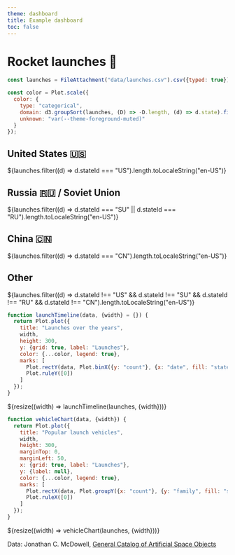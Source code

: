 ```yaml
---
theme: dashboard
title: Example dashboard
toc: false
---
```


# Rocket launches 🚀

<!-- Load and transform the data -->

```js
const launches = FileAttachment("data/launches.csv").csv({typed: true});
```

<!-- A shared color scale for consistency, sorted by the number of launches -->

```js
const color = Plot.scale({
  color: {
    type: "categorical",
    domain: d3.groupSort(launches, (D) => -D.length, (d) => d.state).filter((d) => d !== "Other"),
    unknown: "var(--theme-foreground-muted)"
  }
});
```

<!-- Cards with big numbers -->

<div class="grid grid-cols-4">
  <div class="card">
    <h2>United States 🇺🇸</h2>
    <span class="big">${launches.filter((d) => d.stateId === "US").length.toLocaleString("en-US")}</span>
  </div>
  <div class="card">
    <h2>Russia 🇷🇺 <span class="muted">/ Soviet Union</span></h2>
    <span class="big">${launches.filter((d) => d.stateId === "SU" || d.stateId === "RU").length.toLocaleString("en-US")}</span>
  </div>
  <div class="card">
    <h2>China 🇨🇳</h2>
    <span class="big">${launches.filter((d) => d.stateId === "CN").length.toLocaleString("en-US")}</span>
  </div>
  <div class="card">
    <h2>Other</h2>
    <span class="big">${launches.filter((d) => d.stateId !== "US" && d.stateId !== "SU" && d.stateId !== "RU" && d.stateId !== "CN").length.toLocaleString("en-US")}</span>
  </div>
</div>

<!-- Plot of launch history -->

```js
function launchTimeline(data, {width} = {}) {
  return Plot.plot({
    title: "Launches over the years",
    width,
    height: 300,
    y: {grid: true, label: "Launches"},
    color: {...color, legend: true},
    marks: [
      Plot.rectY(data, Plot.binX({y: "count"}, {x: "date", fill: "state", interval: "year", tip: true})),
      Plot.ruleY([0])
    ]
  });
}
```

<div class="grid grid-cols-1">
  <div class="card grid-rowspan-2">
    ${resize((width) => launchTimeline(launches, {width}))}
  </div>
</div>

<!-- Plot of launch vehicles -->

```js
function vehicleChart(data, {width}) {
  return Plot.plot({
    title: "Popular launch vehicles",
    width,
    height: 300,
    marginTop: 0,
    marginLeft: 50,
    x: {grid: true, label: "Launches"},
    y: {label: null},
    color: {...color, legend: true},
    marks: [
      Plot.rectX(data, Plot.groupY({x: "count"}, {y: "family", fill: "state", tip: true, sort: {y: "-x"}})),
      Plot.ruleX([0])
    ]
  });
}
```

<div class="grid grid-cols-1">
  <div class="card">
    ${resize((width) => vehicleChart(launches, {width}))}
  </div>
</div>

Data: Jonathan C. McDowell, [General Catalog of Artificial Space Objects](https://planet4589.org/space/gcat)
